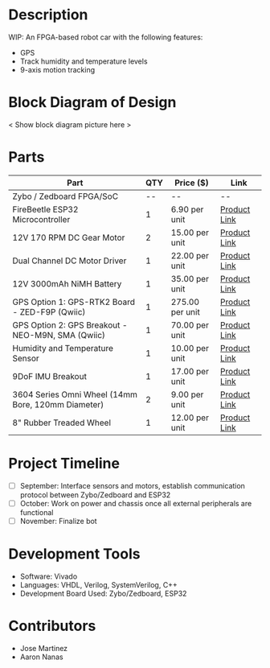# Description
WIP: An FPGA-based robot car with the following features:
* GPS
* Track humidity and temperature levels
* 9-axis motion tracking

# Block Diagram of Design
< Show block diagram picture here >

# Parts
| Part | QTY | Price ($) | Link |
| --- | --- | --- | --- |
| Zybo / Zedboard FPGA/SoC | -- | -- | --
| FireBeetle ESP32 Microcontroller | 1 | 6.90 per unit | [Product Link](https://www.dfrobot.com/product-1590.html)
| 12V 170 RPM DC Gear Motor | 2 | 15.00 per unit | [Product Link](https://www.servocity.com/170-rpm-econ-gear-motor/)
| Dual Channel DC Motor Driver | 1 | 22.00 per unit | [Product Link](https://www.robotshop.com/en/cytron-10a-5-30v-dual-channel-dc-motor-driver.html)
| 12V 3000mAh NiMH Battery | 1 | 35.00 per unit | [Product Link](https://www.servocity.com/nimh-battery-12v-3000mah-xt30-connector-mh-fc-20a-fuse-12-20/)
| GPS Option 1: GPS-RTK2 Board - ZED-F9P (Qwiic) | 1 | 275.00 per unit | [Product Link](https://www.sparkfun.com/products/15136)
| GPS Option 2: GPS Breakout - NEO-M9N, SMA (Qwiic) | 1 | 70.00 per unit | [Product Link](https://www.sparkfun.com/products/17285)
| Humidity and Temperature Sensor | 1 | 10.00 per unit | [Product Link](https://www.sparkfun.com/products/13763)
| 9DoF IMU Breakout | 1 | 17.00 per unit | [Product Link](https://www.amazon.com/SparkFun-Breakout-ICM-20948-connection-Accelerometer-Magnetometer/dp/B07VNV3WKL/)
| 3604 Series Omni Wheel (14mm Bore, 120mm Diameter) | 2 | 9.00 per unit | [Product Link](https://www.servocity.com/3604-series-omni-wheel-14mm-bore-120mm-diameter/)
| 8" Rubber Treaded Wheel | 1 | 12.00 per unit | [Product Link](https://www.robotshop.com/en/8-first-rubber-treaded-wheel.html)

# Project Timeline
- [ ] September: Interface sensors and motors, establish communication protocol between Zybo/Zedboard and ESP32
- [ ] October: Work on power and chassis once all external peripherals are functional
- [ ] November: Finalize bot

# Development Tools
* Software: Vivado
* Languages: VHDL, Verilog, SystemVerilog, C++
* Development Board Used: Zybo/Zedboard, ESP32

# Contributors
* Jose Martinez
* Aaron Nanas
